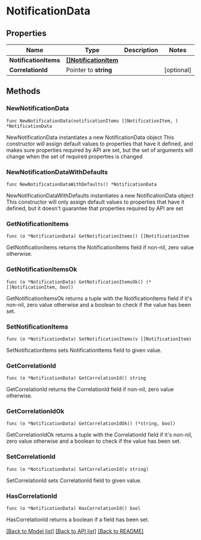 # NotificationData

## Properties

Name | Type | Description | Notes
------------ | ------------- | ------------- | -------------
**NotificationItems** | [**[]NotificationItem**](NotificationItem.md) |  | 
**CorrelationId** | Pointer to **string** |  | [optional] 

## Methods

### NewNotificationData

`func NewNotificationData(notificationItems []NotificationItem, ) *NotificationData`

NewNotificationData instantiates a new NotificationData object
This constructor will assign default values to properties that have it defined,
and makes sure properties required by API are set, but the set of arguments
will change when the set of required properties is changed

### NewNotificationDataWithDefaults

`func NewNotificationDataWithDefaults() *NotificationData`

NewNotificationDataWithDefaults instantiates a new NotificationData object
This constructor will only assign default values to properties that have it defined,
but it doesn't guarantee that properties required by API are set

### GetNotificationItems

`func (o *NotificationData) GetNotificationItems() []NotificationItem`

GetNotificationItems returns the NotificationItems field if non-nil, zero value otherwise.

### GetNotificationItemsOk

`func (o *NotificationData) GetNotificationItemsOk() (*[]NotificationItem, bool)`

GetNotificationItemsOk returns a tuple with the NotificationItems field if it's non-nil, zero value otherwise
and a boolean to check if the value has been set.

### SetNotificationItems

`func (o *NotificationData) SetNotificationItems(v []NotificationItem)`

SetNotificationItems sets NotificationItems field to given value.


### GetCorrelationId

`func (o *NotificationData) GetCorrelationId() string`

GetCorrelationId returns the CorrelationId field if non-nil, zero value otherwise.

### GetCorrelationIdOk

`func (o *NotificationData) GetCorrelationIdOk() (*string, bool)`

GetCorrelationIdOk returns a tuple with the CorrelationId field if it's non-nil, zero value otherwise
and a boolean to check if the value has been set.

### SetCorrelationId

`func (o *NotificationData) SetCorrelationId(v string)`

SetCorrelationId sets CorrelationId field to given value.

### HasCorrelationId

`func (o *NotificationData) HasCorrelationId() bool`

HasCorrelationId returns a boolean if a field has been set.


[[Back to Model list]](../README.md#documentation-for-models) [[Back to API list]](../README.md#documentation-for-api-endpoints) [[Back to README]](../README.md)


